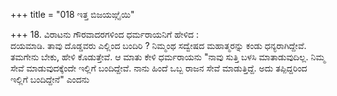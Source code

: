 +++
title = "018 ಇತ್ತ ಬಿಜಯಙ್ಗೈಯಿ"

+++
18. ವಿರಾಟನು ಗೌರವಾದರಗಳಿಂದ ಧರ್ಮರಾಯನಿಗೆ ಹೇಳಿದ :  
ದಯಮಾಡಿ. ತಾವು ದೊಡ್ಡವರು ಎಲ್ಲಿಂದ ಬಂದಿರಿ ? ನಿಮ್ಮಂಥ ಸದ್ವೇಷದ ಮಹಾತ್ಮರನ್ನು ಕಂಡು ಧನ್ಯರಾಗಿದ್ದೇವೆ. ತಮಗೇನು ಬೇಕು, ಹೇಳಿ ಕೊಡುತ್ತೇವೆ. ಆ ಮಾತು ಕೇಳಿ ಧರ್ಮರಾಯನು "ನಾವು ಸುತ್ತಿ ಬಳಸಿ ಮಾತಾಡುವುದಿಲ್ಲ. ನಿಮ್ಮ ಸೇವೆ ಮಾಡುವುದಕ್ಕೆಂದೇ ಇಲ್ಲಿಗೆ ಬಂದಿದ್ದೇವೆ. ನಾನು ಹಿಂದೆ ಒಬ್ಬ ರಾಜನ ಸೇವೆ ಮಾಡುತ್ತಿದ್ದೆ. ಅದು ತಪ್ಪಿದ್ದರಿಂದ ಇಲ್ಲಿಗೆ ಬಂದಿದ್ದೇನೆ" ಎಂದನು
